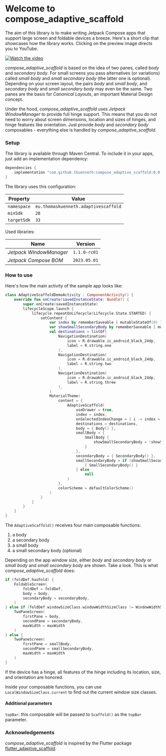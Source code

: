 # Welcome to compose_adaptive_scaffold

The aim of this library is to make writing Jetpack Compose apps that
support large screen and foldable devices a breeze. Here's a short clip that showcases how the
library works. Clicking on the preview image directs you to YouTube.

[![Watch the video](https://img.youtube.com/vi/nJDmJ0mmpys/mqdefault.jpg)](https://youtu.be/nJDmJ0mmpys)

*compose_adaptive_scaffold* is based on the idea of two panes, called *body* and *secondary body*.
For small screens you pass alternatives (or variations) called *small body* and *small secondary
body* (the latter one is optional). Depending on your screen layout, the pairs *body* and *small
body*, and *secondary body* and *small secondary body* may even be the same. Two panes are the basis
for *Canonical Layouts*, an important Material Design concept.

Under the hood, *compose_adaptive_scaffold* uses *Jetpack WindowManager* to provide full hinge 
support. This means that you do not need to worry about screen dimensions, location and sizes of 
hinges, and hinge features like orientation. Just provide *body* and *secondary body* 
composables - everything else is handled by *compose_adaptive_scaffold*.

### Setup

The library is available through Maven Central. To include it in your apps, just add an
implementation dependency:

```groovy
dependencies {
    implementation "com.github.tkuenneth:compose_adaptive_scaffold:0.0.8"
}
```

The library uses this configuration:

| Property | Value |
| -------- | ------- |
| `namespace` | `eu.thomaskuenneth.adaptivescaffold` |
| `minSdk` | `28` |
| `targetSdk` | `33` |

Used libraries:

| Name | Version      |
| -------- |--------------|
| *Jetpack WindowManager* | `1.1.0-rc01` |
| *Jetpack Compose BOM* | `2023.05.01` |

### How to use

Here's how the main activity of the sample app looks like:

```kotlin
class AdaptiveScaffoldDemoActivity : ComponentActivity() {
    override fun onCreate(savedInstanceState: Bundle?) {
        super.onCreate(savedInstanceState)
        lifecycleScope.launch {
            lifecycle.repeatOnLifecycle(Lifecycle.State.STARTED) {
                setContent {
                    var index by rememberSaveable { mutableStateOf(0) }
                    var showSmallSecondaryBody by rememberSaveable { mutableStateOf(true) }
                    val destinations = listOf(
                        NavigationDestination(
                            icon = R.drawable.ic_android_black_24dp,
                            label = R.string.one
                        ),
                        NavigationDestination(
                            icon = R.drawable.ic_android_black_24dp,
                            label = R.string.two
                        ),
                        NavigationDestination(
                            icon = R.drawable.ic_android_black_24dp,
                            label = R.string.three
                        ),
                    )
                    MaterialTheme(
                        content = {
                            AdaptiveScaffold(
                                useDrawer = true,
                                index = index,
                                onSelectedIndexChange = { i -> index = i },
                                destinations = destinations,
                                body = { Body() },
                                smallBody = {
                                    SmallBody {
                                        showSmallSecondaryBody = !showSmallSecondaryBody
                                    }
                                },
                                secondaryBody = { SecondaryBody() },
                                smallSecondaryBody = if (showSmallSecondaryBody) {
                                    { SmallSecondaryBody() }
                                } else
                                    null
                            )
                        },
                        colorScheme = defaultColorScheme()
                    )
                }
            }
        }
    }
}
```

The `AdaptiveScaffold()` receives four main composable functions:

1. a body
2. a secondary body
3. a small body
4. a small secondary body (optional)

Depending on the app window size, either *body* and *secondary body* or *small body*
and *small secondary body* are shown. Take a look. This is what *compose_adaptive_scaffold* does:

```kotlin
if (foldDef.hasFold) {
    FoldableScreen(
        foldDef = foldDef,
        body = body,
        secondaryBody = secondaryBody,
    )
} else if (foldDef.windowSizeClass.windowWidthSizeClass != WindowWidthSizeClass.COMPACT) {
    TwoPaneScreen(
        firstPane = body,
        secondPane = secondaryBody,
        maxWidth = maxWidth
    )
} else {
    TwoPaneScreen(
        firstPane = smallBody,
        secondPane = smallSecondaryBody,
        maxWidth = maxWidth
    )
}
```

If the device has a hinge, all features of the hinge
including its location, size, and orientation are honored.

Inside your composable functions, you can use `LocalWindowSizeClass.current` to find out the 
current window size classes.

#### Additional parameters

`topBar`: this composable will be passed to `Scaffold()` as the `topBar` parameter.

### Acknowledgements

*compose_adaptive_scaffold* is inspired by the Flutter package [flutter_adaptive_scaffold](https://pub.dev/packages/flutter_adaptive_scaffold).
